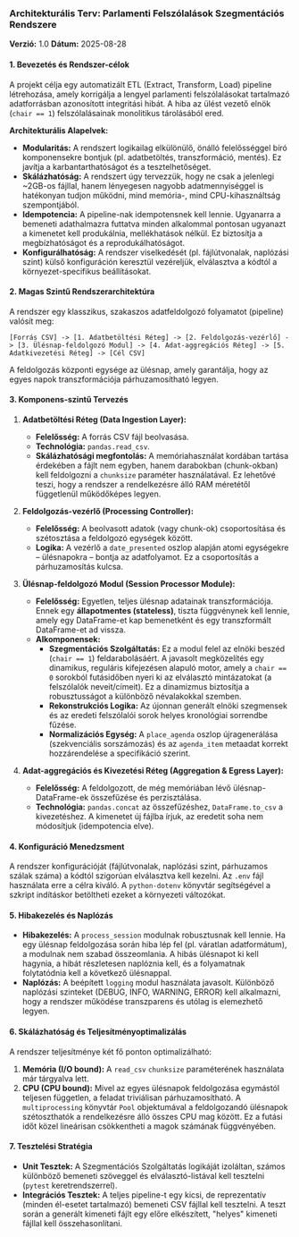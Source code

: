 ### **Architekturális Terv: Parlamenti Felszólalások Szegmentációs Rendszere**

**Verzió:** 1.0
**Dátum:** 2025-08-28

#### **1. Bevezetés és Rendszer-célok**

A projekt célja egy automatizált ETL (Extract, Transform, Load) pipeline létrehozása, amely korrigálja a lengyel parlamenti felszólalásokat tartalmazó adatforrásban azonosított integritási hibát. A hiba az ülést vezető elnök (`chair == 1`) felszólalásainak monolitikus tárolásából ered.

**Architekturális Alapelvek:**

*   **Modularitás:** A rendszert logikailag elkülönülő, önálló felelősséggel bíró komponensekre bontjuk (pl. adatbetöltés, transzformáció, mentés). Ez javítja a karbantarthatóságot és a tesztelhetőséget.
*   **Skálázhatóság:** A rendszert úgy tervezzük, hogy ne csak a jelenlegi ~2GB-os fájllal, hanem lényegesen nagyobb adatmennyiséggel is hatékonyan tudjon működni, mind memória-, mind CPU-kihasználtság szempontjából.
*   **Idempotencia:** A pipeline-nak idempotensnek kell lennie. Ugyanarra a bemeneti adathalmazra futtatva minden alkalommal pontosan ugyanazt a kimenetet kell produkálnia, mellékhatások nélkül. Ez biztosítja a megbízhatóságot és a reprodukálhatóságot.
*   **Konfigurálhatóság:** A rendszer viselkedését (pl. fájlútvonalak, naplózási szint) külső konfiguráción keresztül vezéreljük, elválasztva a kódtól a környezet-specifikus beállításokat.

#### **2. Magas Szintű Rendszerarchitektúra**

A rendszer egy klasszikus, szakaszos adatfeldolgozó folyamatot (pipeline) valósít meg:

`[Forrás CSV] -> [1. Adatbetöltési Réteg] -> [2. Feldolgozás-vezérlő] -> [3. Ülésnap-feldolgozó Modul] -> [4. Adat-aggregációs Réteg] -> [5. Adatkivezetési Réteg] -> [Cél CSV]`

A feldolgozás központi egysége az ülésnap, amely garantálja, hogy az egyes napok transzformációja párhuzamosítható legyen.

#### **3. Komponens-szintű Tervezés**

1.  **Adatbetöltési Réteg (Data Ingestion Layer):**
    *   **Felelősség:** A forrás CSV fájl beolvasása.
    *   **Technológia:** `pandas.read_csv`.
    *   **Skálázhatósági megfontolás:** A memóriahasználat kordában tartása érdekében a fájlt nem egyben, hanem darabokban (chunk-okban) kell feldolgozni a `chunksize` paraméter használatával. Ez lehetővé teszi, hogy a rendszer a rendelkezésre álló RAM méretétől függetlenül működőképes legyen.

2.  **Feldolgozás-vezérlő (Processing Controller):**
    *   **Felelősség:** A beolvasott adatok (vagy chunk-ok) csoportosítása és szétosztása a feldolgozó egységek között.
    *   **Logika:** A vezérlő a `date_presented` oszlop alapján atomi egységekre – ülésnapokra – bontja az adatfolyamot. Ez a csoportosítás a párhuzamosítás kulcsa.

3.  **Ülésnap-feldolgozó Modul (Session Processor Module):**
    *   **Felelősség:** Egyetlen, teljes ülésnap adatainak transzformációja. Ennek egy **állapotmentes (stateless)**, tiszta függvénynek kell lennie, amely egy DataFrame-et kap bemenetként és egy transzformált DataFrame-et ad vissza.
    *   **Alkomponensek:**
        *   **Szegmentációs Szolgáltatás:** Ez a modul felel az elnöki beszéd (`chair == 1`) feldarabolásáért. A javasolt megközelítés egy dinamikus, reguláris kifejezésen alapuló motor, amely a `chair == 0` sorokból futásidőben nyeri ki az elválasztó mintázatokat (a felszólalók neveit/címeit). Ez a dinamizmus biztosítja a robusztusságot a különböző névalakokkal szemben.
        *   **Rekonstrukciós Logika:** Az újonnan generált elnöki szegmensek és az eredeti felszólalói sorok helyes kronológiai sorrendbe fűzése.
        *   **Normalizációs Egység:** A `place_agenda` oszlop újragenerálása (szekvenciális sorszámozás) és az `agenda_item` metaadat korrekt hozzárendelése a specifikáció szerint.

4.  **Adat-aggregációs és Kivezetési Réteg (Aggregation & Egress Layer):**
    *   **Felelősség:** A feldolgozott, de még memóriában lévő ülésnap-DataFrame-ek összefűzése és perzisztálása.
    *   **Technológia:** `pandas.concat` az összefűzéshez, `DataFrame.to_csv` a kivezetéshez. A kimenetet új fájlba írjuk, az eredetit soha nem módosítjuk (idempotencia elve).

#### **4. Konfiguráció Menedzsment**

A rendszer konfigurációját (fájlútvonalak, naplózási szint, párhuzamos szálak száma) a kódtól szigorúan elválasztva kell kezelni. Az `.env` fájl használata erre a célra kiváló. A `python-dotenv` könyvtár segítségével a szkript indításkor betöltheti ezeket a környezeti változókat.

#### **5. Hibakezelés és Naplózás**

*   **Hibakezelés:** A `process_session` modulnak robusztusnak kell lennie. Ha egy ülésnap feldolgozása során hiba lép fel (pl. váratlan adatformátum), a modulnak nem szabad összeomlania. A hibás ülésnapot ki kell hagynia, a hibát részletesen naplóznia kell, és a folyamatnak folytatódnia kell a következő ülésnappal.
*   **Naplózás:** A beépített `logging` modul használata javasolt. Különböző naplózási szinteket (DEBUG, INFO, WARNING, ERROR) kell alkalmazni, hogy a rendszer működése transzparens és utólag is elemezhető legyen.

#### **6. Skálázhatóság és Teljesítményoptimalizálás**

A rendszer teljesítménye két fő ponton optimalizálható:

1.  **Memória (I/O bound):** A `read_csv` `chunksize` paraméterének használata már tárgyalva lett.
2.  **CPU (CPU bound):** Mivel az egyes ülésnapok feldolgozása egymástól teljesen független, a feladat triviálisan párhuzamosítható. A `multiprocessing` könyvtár `Pool` objektumával a feldolgozandó ülésnapok szétoszthatók a rendelkezésre álló összes CPU mag között. Ez a futási időt közel lineárisan csökkentheti a magok számának függvényében.

#### **7. Tesztelési Stratégia**

*   **Unit Tesztek:** A Szegmentációs Szolgáltatás logikáját izoláltan, számos különböző bemeneti szöveggel és elválasztó-listával kell tesztelni (`pytest` keretrendszerrel).
*   **Integrációs Tesztek:** A teljes pipeline-t egy kicsi, de reprezentatív (minden él-esetet tartalmazó) bemeneti CSV fájllal kell tesztelni. A teszt során a generált kimeneti fájlt egy előre elkészített, "helyes" kimeneti fájllal kell összehasonlítani.
